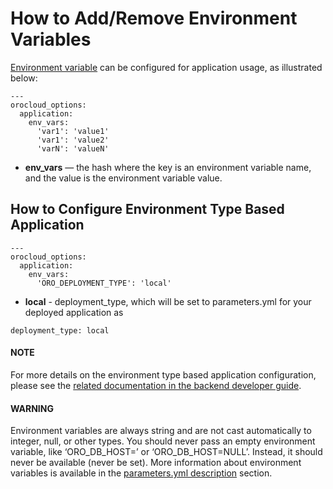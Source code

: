 <a id="orocloud-maintenance-env-vars"></a>

# How to Add/Remove Environment Variables

<a href="https://en.wikipedia.org/wiki/Environment_variable" target="_blank">Environment variable</a> can be configured for application usage, as illustrated below:

```none
---
orocloud_options:
  application:
    env_vars:
      'var1': 'value1'
      'var1': 'value2'
      'varN': 'valueN'
```

* **env_vars** — the hash where the key is an environment variable name, and the value is the environment variable value.

<a id="cloud-environment-type-based-configuration"></a>

## How to Configure Environment Type Based Application

```none
---
orocloud_options:
  application:
    env_vars:
      'ORO_DEPLOYMENT_TYPE': 'local'
```

* **local** - deployment_type, which will be set to parameters.yml for your deployed application as

```none
deployment_type: local
```

#### NOTE
For more details on the environment type based application configuration, please see the <a href="https://doc.oroinc.com/backend/setup/dev-environment/environment-type-based-configuration/" target="_blank">related documentation in the backend developer guide</a>.

#### WARNING
Environment variables are always string and are not cast automatically to integer, null, or other types. You should never pass an empty environment variable, like ‘ORO_DB_HOST=’ or ‘ORO_DB_HOST=NULL’. Instead, it should never be available (never be set). More information about environment variables is available in the [parameters.yml description](../../backend/setup/dev-environment/parameters-yml.md#installation-parameters-yml-description) section.
